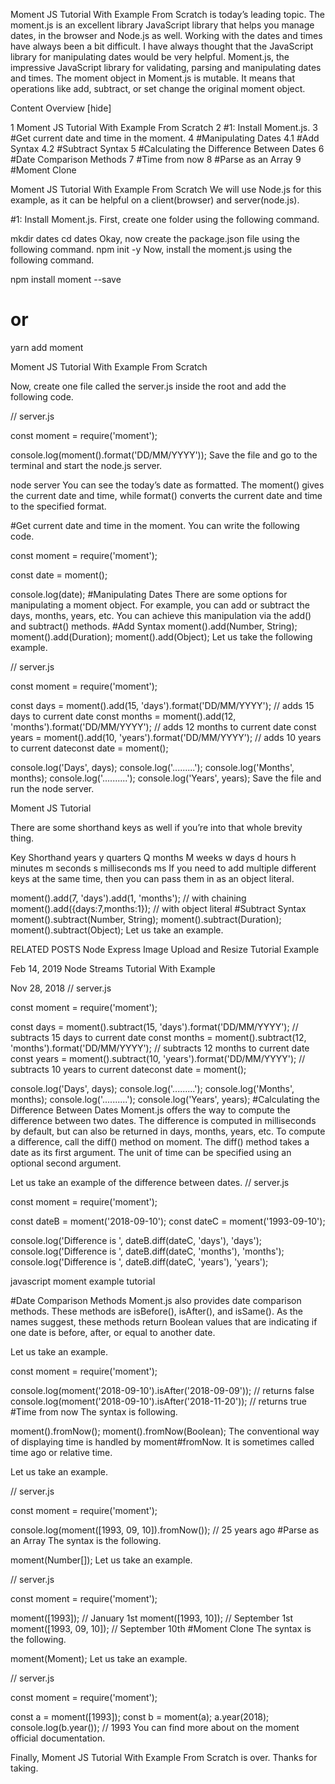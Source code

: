 Moment JS Tutorial With Example From Scratch is today’s leading topic.  The moment.js is an excellent library JavaScript library that helps you manage dates, in the browser and Node.js as well. Working with the dates and times have always been a bit difficult. I have always thought that the JavaScript library for manipulating dates would be very helpful. Moment.js, the impressive JavaScript library for validating, parsing and manipulating dates and times. The moment object in Moment.js is mutable. It means that operations like add, subtract, or set change the original moment object.


Content Overview [hide]

1 Moment JS Tutorial With Example From Scratch
2 #1: Install Moment.js.
3 #Get current date and time in the moment.
4 #Manipulating Dates
4.1 #Add Syntax
4.2 #Subtract Syntax
5 #Calculating the Difference Between Dates
6 #Date Comparison Methods
7 #Time from now 
8 #Parse as an Array
9 #Moment Clone


Moment JS Tutorial With Example From Scratch
We will use Node.js for this example, as it can be helpful on a client(browser) and server(node.js).

#1: Install Moment.js.
First, create one folder using the following command.

mkdir dates
cd dates
Okay, now create the package.json file using the following command.
npm init -y
Now, install the moment.js using the following command.

npm install moment --save

# or

yarn add moment
 

Moment JS Tutorial With Example From Scratch

Now, create one file called the server.js inside the root and add the following code.

// server.js

const moment = require('moment');

console.log(moment().format('DD/MM/YYYY'));
Save the file and go to the terminal and start the node.js server.

node server
You can see the today’s date as formatted. The moment() gives the current date and time, while format() converts the current date and time to the specified format.

#Get current date and time in the moment.
You can write the following code.

const moment = require('moment');

const date = moment();

console.log(date);
#Manipulating Dates
There are some options for manipulating a moment object. For example, you can add or subtract the days, months, years, etc. You can achieve this manipulation via the add() and subtract() methods.
#Add Syntax
moment().add(Number, String);
moment().add(Duration);
moment().add(Object);
Let us take the following example.

// server.js

const moment = require('moment');

const days = moment().add(15, 'days').format('DD/MM/YYYY');    // adds 15 days to current date
const months = moment().add(12, 'months').format('DD/MM/YYYY');  // adds 12 months to current date
const years = moment().add(10, 'years').format('DD/MM/YYYY');   // adds 10 years to current dateconst date = moment();

console.log('Days', days);
console.log('.........');
console.log('Months', months);
console.log('..........');
console.log('Years', years);
Save the file and run the node server.

 

Moment JS Tutorial

There are some shorthand keys as well if you’re into that whole brevity thing.

Key	Shorthand
years	y
quarters	Q
months	M
weeks	w
days	d
hours	h
minutes	m
seconds	s
milliseconds	ms
If you need to add multiple different keys at the same time, then you can pass them in as an object literal.

moment().add(7, 'days').add(1, 'months'); // with chaining
moment().add({days:7,months:1}); // with object literal
#Subtract Syntax
moment().subtract(Number, String);
moment().subtract(Duration);
moment().subtract(Object);
Let us take an example.

RELATED POSTS
Node Express Image Upload and Resize Tutorial Example

Feb 14, 2019
Node Streams Tutorial With Example

Nov 28, 2018
// server.js

const moment = require('moment');

const days = moment().subtract(15, 'days').format('DD/MM/YYYY');    // subtracts 15 days to current date
const months = moment().subtract(12, 'months').format('DD/MM/YYYY');  // subtracts 12 months to current date
const years = moment().subtract(10, 'years').format('DD/MM/YYYY');   // subtracts 10 years to current dateconst date = moment();

console.log('Days', days);
console.log('.........');
console.log('Months', months);
console.log('..........');
console.log('Years', years);
#Calculating the Difference Between Dates
Moment.js offers the way to compute the difference between two dates. The difference is computed in milliseconds by default, but can also be returned in days, months, years, etc. To compute a difference, call the diff() method on moment. The diff() method takes a date as its first argument. The unit of time can be specified using an optional second argument.

Let us take an example of the difference between dates.
// server.js

const moment = require('moment');

const dateB = moment('2018-09-10');
const dateC = moment('1993-09-10');

console.log('Difference is ', dateB.diff(dateC, 'days'), 'days');
console.log('Difference is ', dateB.diff(dateC, 'months'), 'months');
console.log('Difference is ', dateB.diff(dateC, 'years'), 'years');
 

javascript moment example tutorial

#Date Comparison Methods
Moment.js also provides date comparison methods. These methods are isBefore(), isAfter(), and isSame(). As the names suggest, these methods return Boolean values that are indicating if one date is before, after, or equal to another date.

Let us take an example.

const moment = require('moment');

console.log(moment('2018-09-10').isAfter('2018-09-09')); // returns false
console.log(moment('2018-09-10').isAfter('2018-11-20')); // returns true
#Time from now 
The syntax is following.

moment().fromNow();
moment().fromNow(Boolean);
The conventional way of displaying time is handled by moment#fromNow. It is sometimes called time ago or relative time.

Let us take an example.

// server.js

const moment = require('moment');

console.log(moment([1993, 09, 10]).fromNow()); // 25 years ago
#Parse as an Array
The syntax is the following.

moment(Number[]);
Let us take an example.

// server.js

const moment = require('moment');

moment([1993]);        // January 1st
moment([1993, 10]);     // September 1st
moment([1993, 09, 10]); // September 10th
#Moment Clone
The syntax is the following.

moment(Moment);
Let us take an example.

// server.js

const moment = require('moment');

const a = moment([1993]);
const b = moment(a);
a.year(2018);
console.log(b.year()); // 1993
You can find more about on the moment official documentation.

Finally, Moment JS Tutorial With Example From Scratch is over. Thanks for taking.